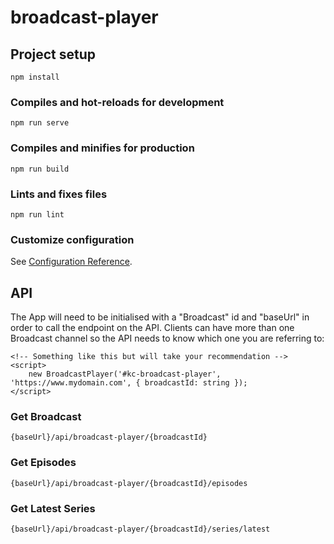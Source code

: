 # broadcast-player

## Project setup
```
npm install
```

### Compiles and hot-reloads for development
```
npm run serve
```

### Compiles and minifies for production
```
npm run build
```

### Lints and fixes files
```
npm run lint
```

### Customize configuration
See [Configuration Reference](https://cli.vuejs.org/config/).

## API

The App will need to be initialised with a "Broadcast" id and "baseUrl" in order to call the endpoint on the API. Clients can have more than one Broadcast channel so the API needs to know which one you are referring to:
```
<!-- Something like this but will take your recommendation -->
<script>
	new BroadcastPlayer('#kc-broadcast-player', 'https://www.mydomain.com', { broadcastId: string });
</script>
```

### Get Broadcast
```
{baseUrl}/api/broadcast-player/{broadcastId}
```

### Get Episodes
```
{baseUrl}/api/broadcast-player/{broadcastId}/episodes
```

### Get Latest Series 
```
{baseUrl}/api/broadcast-player/{broadcastId}/series/latest
```
